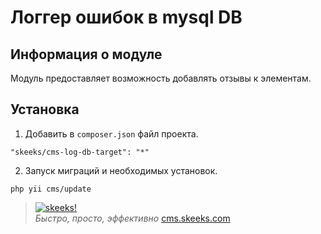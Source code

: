 Логгер ошибок в mysql DB
===================================

Информация о модуле
-------------------

Модуль предоставляет возможность добавлять отзывы к элементам.

Установка
------------

1) Добавить в `composer.json` файл проекта.

```
"skeeks/cms-log-db-target": "*"
```

2) Запуск миграций и необходимых установок.

```
php yii cms/update
```



> [![skeeks!](https://gravatar.com/userimage/74431132/13d04d83218593564422770b616e5622.jpg)](http://www.skeeks.com)  
<i>Быстро, просто, эффективно</i>
[cms.skeeks.com](http://cms.skeeks.com)
